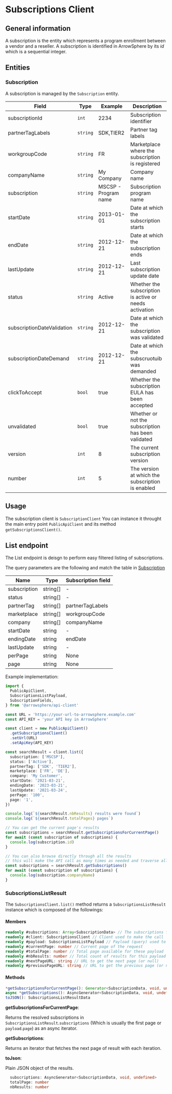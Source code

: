 # Subscriptions Client

## General information

A subscription is the entity which represents a program enrollment between a vendor and a reseller.
A subscription is identified in ArrowSphere by its _id_ which is a sequential integer.

## Entities

### Subscription

A subscription is managed by the `Subscription` entity.

| Field                      | Type     | Example              | Description                                            |
| -------------------------- | -------- | -------------------- | ------------------------------------------------------ |
| subscriptionId             | `int`    | 2234                 | Subscription identifier                                |
| partnerTagLabels           | `string` | SDK,TIER2            | Partner tag labels                                     |
| workgroupCode              | `string` | FR                   | Marketplace where the subscription is registered       |
| companyName                | `string` | My Company           | Company name                                           |
| subscription               | `string` | MSCSP - Program name | Subscription program name                              |
| startDate                  | `string` | 2013-01-01           | Date at which the subscription starts                  |
| endDate                    | `string` | 2012-12-21           | Date at which the subscription ends                    |
| lastUpdate                 | `string` | 2012-12-21           | Last subscription update date                          |
| status                     | `string` | Active               | Whether the subscription is active or needs activation |
| subscriptionDateValidation | `string` | 2012-12-21           | Date at which the subscription was validated           |
| subscriptionDateDemand     | `string` | 2012-12-21           | Date at which the subscruotuib was demanded            |
| clickToAccept              | `bool`   | true                 | Whether the subscription EULA has been accepted        |
| unvalidated                | `bool`   | true                 | Whether or not the subscription has been validated     |
| version                    | `int`    | 8                    | The current subscription version                       |
| number                     | `int`    | 5                    | The version at which the subscription is enabled       |

## Usage

The subscription client is `SubscriptionClient`
You can instance it throught the main entry point `PublicApiClient` and its method `getSubscriptionsClient()`.

## List endpoint

The List endpoint is deisgn to perform easy filtered listing of subscriptions.

The query parameters are the following and match the table in [Subscription](#Subscription)

| Name         | Type     | Subscription field |
| ------------ | -------- | ------------------ |
| subscription | string[] | -                  |
| status       | string[] | -                  |
| partnerTag   | string[] | partnerTagLabels   |
| marketplace  | string[] | workgroupCode      |
| company      | string[] | companyName        |
| startDate    | string   | -                  |
| endingDate   | string   | endDate            |
| lastUpdate   | string   | -                  |
| perPage      | string   | None               |
| page         | string   | None               |

Example implementation:

```typescript
import {
  PublicApiClient,
  SubscriptionsListPayload,
  SubscriptionFields,
} from '@arrowsphere/api-client'

const URL = 'https://your-url-to-arrowsphere.example.com'
const API_KEY = 'your API key in ArrowSphere'

const client = new PublicApiClient()
  .getSubscriptionsClient()
  .setUrl(URL)
  .setApiKey(API_KEY)

const searchResult = client.list({
  subscription: ['MSCSP'],
  status: ['Active'],
  partnerTag: ['SDK', 'TIER2'],
  marketplace: ['FR', 'DE'],
  company: 'My Customer',
  startDate: '2021-03-21',
  endingDate: '2023-03-21',
  lastUpdate: '2021-03-24',
  perPage: '100',
  page: '1',
})

console.log(`${searchResult.nbResults} results were found`)
console.log(`${searchResult.totalPages} pages`)

// You can get the current page's results
const subscriptions = searchResult.getSubscriptionsForCurrentPage()
for await (const subscription of subscriptions) {
  console.log(subscription.id)
}

// You can also browse directly through all the results
// this will make the API call as many times as needed and traverse all the pages
const subscriptions = searchResult.getSubscriptions()
for await (const subscription of subscriptions) {
  console.log(subscription.companyName)
}

```

### SubscriptionsListResult

The `SubscriptionsClient.list()` method returns a `SubscriptionsListResult` instance which is composed of the followings:

#### Members

```typescript
readonly #subscriptions: Array<SubscriptionData> // The subscriptions formatted data as an AsyncGenerator
readonly #client: SubscriptionsClient // Client used to make the call
readonly #payload: SubscriptionsListPayload // Payload (query) used to make the call
readonly #currentPage: number // Current page of the request
readonly #totalPage: number // Total page available for these payload
readonly #nbResults: number // Total count of results for this payload
readonly #nextPageURL: string // URL to get the next page (or null)
readonly #previousPageURL: string // URL to get the previous page (or null)
```

#### Methods

```typescript
*getSubscriptionsForCurrentPage(): Generator<SubscriptionData, void, undefined>
async *getSubscriptions(): AsyncGenerator<SubscriptionData, void, undefined>
toJSON(): SubscriptionsListResultData
```

**getSubscriptionsForCurrentPage**:

Returns the resolved subscriptions in `SubscriptionsListResult`.`subscriptions` (Which is usually the first page or `payload`.`page`) as an async iterator.

**getSubscriptions**:

Returns an iterator that fetches the next page of result with each iteration.

**toJson**:

Plain JSON object of the results.

```typescript
  subscriptions: AsyncGenerator<SubscriptionData, void, undefined>
  totalPage: number
  nbResults: number
```
